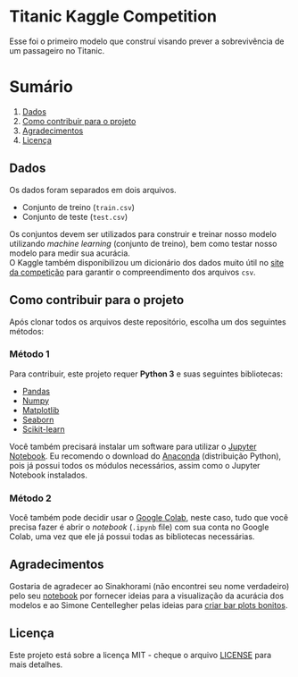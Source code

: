 # Titanic Kaggle Competition

Esse foi o primeiro modelo que construí visando prever a sobrevivência de um passageiro no Titanic.

# Sumário
1. [Dados](#dados)
2. [Como contribuir para o projeto](#contribuir)
4. [Agradecimentos](#agradecimentos)
5. [Licença](#licença)


<a name="dados"></a>
## Dados

Os dados foram separados em dois arquivos.

* Conjunto de treino (`train.csv`)
* Conjunto de teste (`test.csv`)


Os conjuntos devem ser utilizados para construir e treinar nosso modelo utilizando _machine learning_ (conjunto de treino), bem como testar nosso modelo para medir sua acurácia.  
O Kaggle também disponibilizou um dicionário dos dados muito útil no [site da competição](https://www.kaggle.com/c/titanic/data) para garantir o compreendimento dos arquivos `csv`.


<a name="contribuir"></a>
## Como contribuir para o projeto
Após clonar todos os arquivos deste repositório, escolha um dos seguintes métodos:

### Método 1
Para contribuir, este projeto requer **Python 3** e suas seguintes bibliotecas:

* [Pandas](https://pandas.pydata.org/)
* [Numpy](https://numpy.org/)
* [Matplotlib](https://matplotlib.org/)
* [Seaborn](https://seaborn.pydata.org/)
* [Scikit-learn](https://scikit-learn.org/stable/)

Você também precisará instalar um software para utilizar o [Jupyter Notebook](https://jupyter.org/).
Eu recomendo o download do [Anaconda](https://www.anaconda.com/) (distribuição Python), pois já possui todos os módulos necessários, assim como o Jupyter Notebook instalados. 


### Método 2
Você também pode decidir usar o [Google Colab](https://colab.research.google.com/), neste caso, tudo que você precisa fazer é abrir o _notebook_ (`.ipynb` file) com sua conta no Google Colab, uma vez que ele já possui todas as bibliotecas necessárias.

<a name="agradecimentos"></a>
## Agradecimentos
Gostaria de agradecer ao Sinakhorami (não encontrei seu nome verdadeiro) pelo seu [notebook](https://www.kaggle.com/sinakhorami/titanic-best-working-classifier) por fornecer ideias para a visualização da acurácia dos modelos e ao Simone Centellegher pelas ideias para [criar bar plots bonitos](https://scentellegher.github.io/visualization/2018/10/10/beautiful-bar-plots-matplotlib.html).

<a name="licença"></a>
## Licença
Este projeto está sobre a licença MIT - cheque o arquivo [LICENSE](LICENSE) para mais detalhes.



